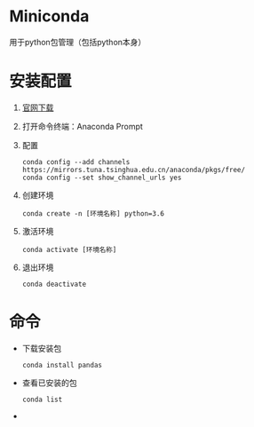 # Miniconda

用于python包管理（包括python本身）

# 安装配置

1. [官网下载](https://docs.conda.io/en/latest/miniconda.html#)

2. 打开命令终端：Anaconda Prompt

3. 配置

   ```shell
   conda config --add channels https://mirrors.tuna.tsinghua.edu.cn/anaconda/pkgs/free/
   conda config --set show_channel_urls yes
   ```

4. 创建环境

   ```shell
   conda create -n [环境名称] python=3.6
   ```

5. 激活环境

   ```shell
   conda activate [环境名称]
   ```

6. 退出环境

   ```shell
   conda deactivate
   ```

   

# 命令

* 下载安装包

  ```shell
  conda install pandas
  ```

* 查看已安装的包

  ```shell
  conda list
  ```

* 